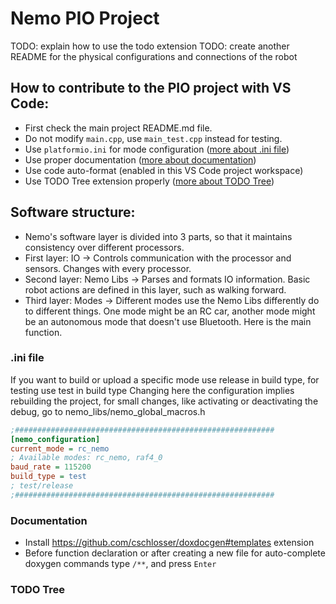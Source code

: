 # Nemo PIO Project
TODO: explain how to use the todo extension
TODO: create another README for the physical configurations and connections of the robot

## How to contribute to the PIO project with VS Code:
* First check the main project README.md file.
* Do not modify `main.cpp`, use `main_test.cpp` instead for testing.
* Use `platformio.ini` for mode configuration ([more about .ini file](###-.ini-file))
* Use proper documentation ([more about documentation](###-.documentation))
* Use code auto-format (enabled in this VS Code project workspace)
* Use TODO Tree extension properly ([more about TODO Tree](###-.todo-tree))

## Software structure:
* Nemo's software layer is divided into 3 parts, so that it maintains consistency over different processors.
* First layer: IO -> Controls communication with the processor and sensors. Changes with every processor. 
* Second layer: Nemo Libs -> Parses and formats IO information. Basic robot actions are defined in this layer, such as walking forward.
* Third layer: Modes -> Different modes use the Nemo Libs differently do to different things. One mode might be an RC car, another mode might be an autonomous mode that doesn't use Bluetooth. Here is the main function.

### .ini file
If you want to build or upload a specific mode use
release in build type, for testing use test in build type
Changing here the configuration implies rebuilding the
project, for small changes, like activating
or deactivating the debug, go to 
nemo_libs/nemo_global_macros.h

```ini
;##########################################################
[nemo_configuration]
current_mode = rc_nemo
; Available modes: rc_nemo, raf4_0
baud_rate = 115200
build_type = test
; test/release
;##########################################################
```
### Documentation
* Install https://github.com/cschlosser/doxdocgen#templates extension
* Before function declaration or after creating a new file for auto-complete doxygen commands type `/**`, and press `Enter`

### TODO Tree